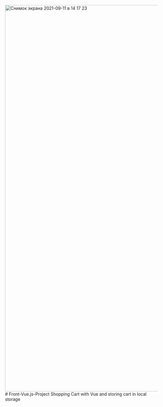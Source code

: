 <img width="1270" alt="Снимок экрана 2021-09-11 в 14 17 23" src="https://user-images.githubusercontent.com/60613701/132947648-aa47a153-c566-4f8c-871f-d6307e519f2f.png">
# Front-Vue.js-Project
Shopping Cart with Vue and storing cart in local storage
